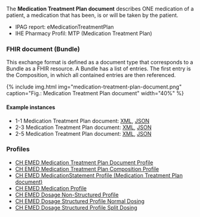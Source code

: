 The **Medication Treatment Plan document** describes ONE medication of a patient, a medication that has been, is or will be taken by the patient.

* IPAG report: eMedicationTreatmentPlan
* IHE Pharmacy Profil: MTP (Medication Treatment Plan)
    

### FHIR document (Bundle)
This exchange format is defined as a document type that corresponds to a Bundle as a FHIR resource. A Bundle has a list of entries. The first entry is the Composition, in which all contained entries are then referenced.

{% include img.html img="medication-treatment-plan-document.png" caption="Fig.: Medication Treatment Plan document" width="40%" %}

#### Example instances
* 1-1 Medication Treatment Plan document: [XML](Bundle-1-1-MedicationTreatmentPlan.xml.html), [JSON](Bundle-1-1-MedicationTreatmentPlan.json.html)
* 2-3 Medication Treatment Plan document: [XML](Bundle-2-3-MedicationTreatmentPlan.xml.html), [JSON](Bundle-2-3-MedicationTreatmentPlan.json.html)
* 2-5 Medication Treatment Plan document: [XML](Bundle-2-5-MedicationTreatmentPlan.xml.html), [JSON](Bundle-2-5-MedicationTreatmentPlan.json.html)


### Profiles
* [CH EMED Medication Treatment Plan Document Profile](StructureDefinition-ch-emed-document-medicationtreatmentplan.html)
* [CH EMED Medication Treatment Plan Composition Profile](StructureDefinition-ch-emed-composition-medicationtreatmentplan.html)
* [CH EMED MedicationStatement Profile (Medication Treatment Plan document)](StructureDefinition-ch-emed-medicationstatement-treatmentplan.html)
* [CH EMED Medication Profile](StructureDefinition-ch-emed-medication.html)
* [CH EMED Dosage Non-Structured Profile](StructureDefinition-ch-emed-dosage-nonstructured.html)
* [CH EMED Dosage Structured Profile Normal Dosing](StructureDefinition-ch-emed-dosage-structured-normal.html)
* [CH EMED Dosage Structured Profile Split Dosing](StructureDefinition-ch-emed-dosage-structured-split.html)
